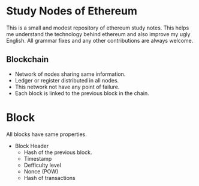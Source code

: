 # Study Nodes of Ethereum

This is a small and modest repository of ethereum study notes. This helps me understand the technology behind ethereum and also improve my ugly English.
All grammar fixes and any other contributions are always welcome.


## Blockchain

* Network of nodes sharing same information.
* Ledger or register distributed in all nodes.
* This network not have any point of failure.
* Each block is linked to the previous block in the chain.

# Block

All blocks have same properties.

* Block Header
  - Hash of the previous block.
  - Timestamp
  - Defficulty level
  - Nonce (POW)
  - Hash of transactions


